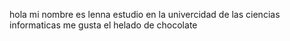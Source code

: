 hola mi nombre  es lenna estudio en la univercidad  de las ciencias  informaticas  me gusta el helado de chocolate 
